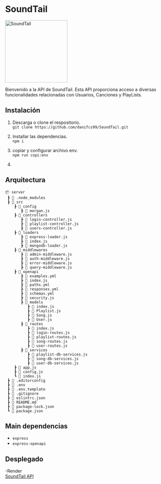 # SoundTail
<img src="https://cdn.discordapp.com/attachments/1156658075827187795/1216720431197716670/soundTail-image.png?ex=66016a34&is=65eef534&hm=2810859a22cdd42caa4b8a2919bd25681f5502e24fcae9b98755b6f7bc482fb0" alt="SoundTail" width="200"/>

Bienvenido a la API de SoundTail. Esta API proporciona acceso a diversas funcionalidades relacionadas con Usuarios, Canciones y PlayLists.


## Instalación 

1. Descarga o clone el respositorio.<br>
``` git clone https://github.com/danifcs99/SoundTail.git ```
2. Installar las dependencias.<br>
```npm i ```
3. copiar y configurar archivo env.<br>
```npm run copi:env ```

4. 

## Arquitectura 
```
📦 server
 ┣ 📂 .node_modules
 ┣ 📂 src
    ┣ 📂 config
       ┣ 📜 morgan.js
    ┣ 📂 controllers
       ┣ 📜 login-controller.js
       ┣ 📜 playlist-controller.js
       ┣ 📜 users-controller.js
    ┣ 📂 loaders
       ┣ 📜 express-loader.js
       ┣ 📜 index.js
       ┣ 📜 mongodb-loader.js
    ┣ 📂 middlewares
       ┣ 📜 admin-middleware.js
       ┣ 📜 auth-middleware.js
       ┣ 📜 error-middleware.js
       ┣ 📜 query-middleware.js
    ┣ 📂 openapi
       ┣ 📜 examples.yml
       ┣ 📜 index.js
       ┣ 📜 paths.yml
       ┣ 📜 responses.yml
       ┣ 📜 schemas.yml
       ┣ 📜 security.js
       ┣ 📂 models
          ┣ 📜 index.js
          ┣ 📜 Playlist.js
          ┣ 📜 Song.js
          ┣ 📜 User.js
       ┣ 📂 routes
          ┣ 📜 index.js
          ┣ 📜 login-routes.js
          ┣ 📜 playlist-routes.js
          ┣ 📜 song-routes.js
          ┣ 📜 user-routes.js
       ┣ 📂 services
          ┣ 📜 playlist-db-services.js
          ┣ 📜 song-db-services.js
          ┣ 📜 user-db-services.js
    ┣ 📜 app.js
    ┣ 📜 config.js
    ┗ 📜 index.js
 ┣ 📜 .editorconfig
 ┣ 📜 .env
 ┣ 📜 .env.template
 ┣ 📜 .gitignore
 ┣ 📜 eslintrc.json
 ┣ 📜 README.md
 ┣ 📜 package-lock.json
 ┗ 📜 package.json
```


## Main dependencias 

- ```express``` 
- ```express-openapi```

## Desplegado
-Render<br>
[SoundTail API](https://soundtail.onrender.com)
